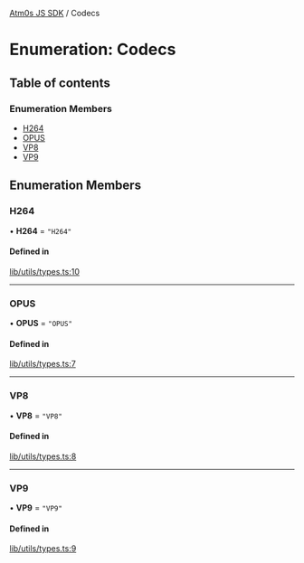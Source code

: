 [Atm0s JS SDK](../README.md) / Codecs

# Enumeration: Codecs

## Table of contents

### Enumeration Members

- [H264](Codecs.md#h264)
- [OPUS](Codecs.md#opus)
- [VP8](Codecs.md#vp8)
- [VP9](Codecs.md#vp9)

## Enumeration Members

### H264

• **H264** = ``"H264"``

#### Defined in

[lib/utils/types.ts:10](https://github.com/8xFF/media-sdk-js/blob/633baca/src/lib/utils/types.ts#L10)

___

### OPUS

• **OPUS** = ``"OPUS"``

#### Defined in

[lib/utils/types.ts:7](https://github.com/8xFF/media-sdk-js/blob/633baca/src/lib/utils/types.ts#L7)

___

### VP8

• **VP8** = ``"VP8"``

#### Defined in

[lib/utils/types.ts:8](https://github.com/8xFF/media-sdk-js/blob/633baca/src/lib/utils/types.ts#L8)

___

### VP9

• **VP9** = ``"VP9"``

#### Defined in

[lib/utils/types.ts:9](https://github.com/8xFF/media-sdk-js/blob/633baca/src/lib/utils/types.ts#L9)
